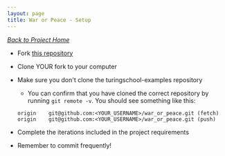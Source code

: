 ```yaml
---
layout: page
title: War or Peace - Setup
---
```


_[Back to Project Home](./index)_


* Fork <a href="https://github.com/turingschool-examples/war_or_peace" target="_blank">this repository</a>
* Clone YOUR fork to your computer
* Make sure you don't clone the turingschool-examples repository
  * You can confirm that you have cloned the correct repository by running `git remote -v`. You should see something like this:

  ```
  origin	git@github.com:<YOUR_USERNAME>/war_or_peace.git (fetch)
  origin	git@github.com:<YOUR_USERNAME>/war_or_peace.git (push)
  ```

* Complete the iterations included in the project requirements
* Remember to commit frequently!
